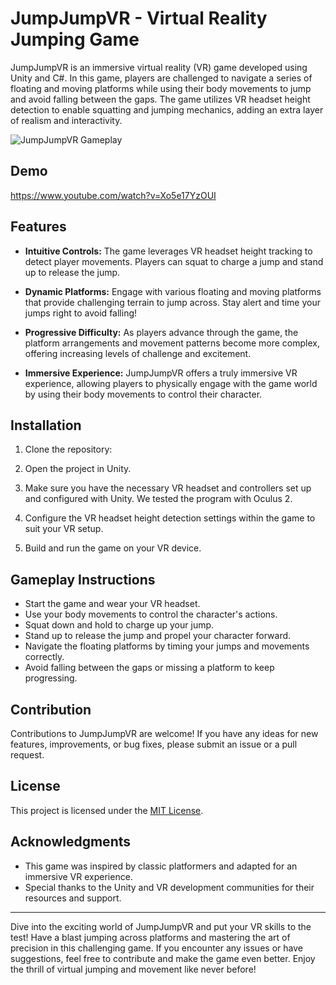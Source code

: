 # JumpJumpVR - Virtual Reality Jumping Game

JumpJumpVR is an immersive virtual reality (VR) game developed using Unity and C#. In this game, players are challenged to navigate a series of floating and moving platforms while using their body movements to jump and avoid falling between the gaps. The game utilizes VR headset height detection to enable squatting and jumping mechanics, adding an extra layer of realism and interactivity.

![JumpJumpVR Gameplay](Screenshot.png)

## Demo
https://www.youtube.com/watch?v=Xo5e17YzOUI

## Features

- **Intuitive Controls:** The game leverages VR headset height tracking to detect player movements. Players can squat to charge a jump and stand up to release the jump.

- **Dynamic Platforms:** Engage with various floating and moving platforms that provide challenging terrain to jump across. Stay alert and time your jumps right to avoid falling!

- **Progressive Difficulty:** As players advance through the game, the platform arrangements and movement patterns become more complex, offering increasing levels of challenge and excitement.

- **Immersive Experience:** JumpJumpVR offers a truly immersive VR experience, allowing players to physically engage with the game world by using their body movements to control their character.

## Installation

1. Clone the repository:

2. Open the project in Unity.

3. Make sure you have the necessary VR headset and controllers set up and configured with Unity. We tested the program with Oculus 2. 

4. Configure the VR headset height detection settings within the game to suit your VR setup.

5. Build and run the game on your VR device.

## Gameplay Instructions

- Start the game and wear your VR headset.
- Use your body movements to control the character's actions.
- Squat down and hold to charge up your jump.
- Stand up to release the jump and propel your character forward.
- Navigate the floating platforms by timing your jumps and movements correctly.
- Avoid falling between the gaps or missing a platform to keep progressing.

## Contribution

Contributions to JumpJumpVR are welcome! If you have any ideas for new features, improvements, or bug fixes, please submit an issue or a pull request.

## License

This project is licensed under the [MIT License](LICENSE).

## Acknowledgments

- This game was inspired by classic platformers and adapted for an immersive VR experience.
- Special thanks to the Unity and VR development communities for their resources and support.

---

Dive into the exciting world of JumpJumpVR and put your VR skills to the test! Have a blast jumping across platforms and mastering the art of precision in this challenging game. If you encounter any issues or have suggestions, feel free to contribute and make the game even better. Enjoy the thrill of virtual jumping and movement like never before!
